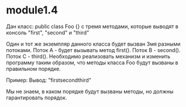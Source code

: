 # module1.4
Дан класс:
public class Foo {} с тремя методами, которые выводят в консоль "first", "second" и "third"

Один и тот же экземпляр данного класса будет вызван 3мя разными потоками. Поток А - будет вызывать метод first(). Поток B - second(). Поток С - third(). 
Необходимо реализовать механизм и изменить программу таким образом, что методы класса Foo будут вызваны в правильном порядке.
 
Пример:
Вывод: "firstsecondthird"

Мы не знаем, в каком порядке будут вызваны методы, но должны гарантировать порядок.
